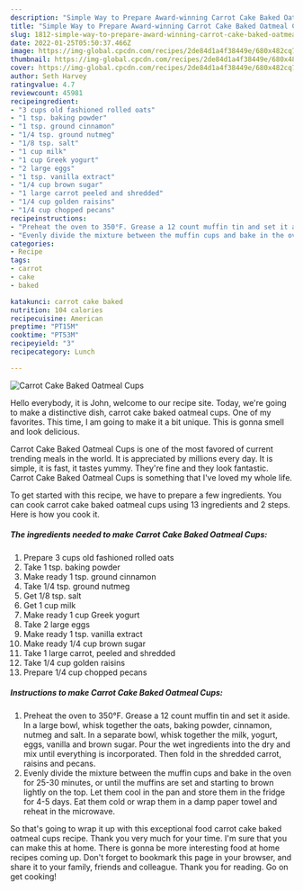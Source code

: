 ```yaml
---
description: "Simple Way to Prepare Award-winning Carrot Cake Baked Oatmeal Cups"
title: "Simple Way to Prepare Award-winning Carrot Cake Baked Oatmeal Cups"
slug: 1812-simple-way-to-prepare-award-winning-carrot-cake-baked-oatmeal-cups
date: 2022-01-25T05:50:37.466Z
image: https://img-global.cpcdn.com/recipes/2de84d1a4f38449e/680x482cq70/carrot-cake-baked-oatmeal-cups-recipe-main-photo.jpg
thumbnail: https://img-global.cpcdn.com/recipes/2de84d1a4f38449e/680x482cq70/carrot-cake-baked-oatmeal-cups-recipe-main-photo.jpg
cover: https://img-global.cpcdn.com/recipes/2de84d1a4f38449e/680x482cq70/carrot-cake-baked-oatmeal-cups-recipe-main-photo.jpg
author: Seth Harvey
ratingvalue: 4.7
reviewcount: 45981
recipeingredient:
- "3 cups old fashioned rolled oats"
- "1 tsp. baking powder"
- "1 tsp. ground cinnamon"
- "1/4 tsp. ground nutmeg"
- "1/8 tsp. salt"
- "1 cup milk"
- "1 cup Greek yogurt"
- "2 large eggs"
- "1 tsp. vanilla extract"
- "1/4 cup brown sugar"
- "1 large carrot peeled and shredded"
- "1/4 cup golden raisins"
- "1/4 cup chopped pecans"
recipeinstructions:
- "Preheat the oven to 350°F. Grease a 12 count muffin tin and set it aside. In a large bowl, whisk together the oats, baking powder, cinnamon, nutmeg and salt. In a separate bowl, whisk together the milk, yogurt, eggs, vanilla and brown sugar. Pour the wet ingredients into the dry and mix until everything is incorporated. Then fold in the shredded carrot, raisins and pecans."
- "Evenly divide the mixture between the muffin cups and bake in the oven for 25-30 minutes, or until the muffins are set and starting to brown lightly on the top. Let them cool in the pan and store them in the fridge for 4-5 days. Eat them cold or wrap them in a damp paper towel and reheat in the microwave."
categories:
- Recipe
tags:
- carrot
- cake
- baked

katakunci: carrot cake baked 
nutrition: 104 calories
recipecuisine: American
preptime: "PT15M"
cooktime: "PT53M"
recipeyield: "3"
recipecategory: Lunch

---
```



![Carrot Cake Baked Oatmeal Cups](https://img-global.cpcdn.com/recipes/2de84d1a4f38449e/680x482cq70/carrot-cake-baked-oatmeal-cups-recipe-main-photo.jpg)

Hello everybody, it is John, welcome to our recipe site. Today, we're going to make a distinctive dish, carrot cake baked oatmeal cups. One of my favorites. This time, I am going to make it a bit unique. This is gonna smell and look delicious.



Carrot Cake Baked Oatmeal Cups is one of the most favored of current trending meals in the world. It is appreciated by millions every day. It is simple, it is fast, it tastes yummy. They're fine and they look fantastic. Carrot Cake Baked Oatmeal Cups is something that I've loved my whole life.


To get started with this recipe, we have to prepare a few ingredients. You can cook carrot cake baked oatmeal cups using 13 ingredients and 2 steps. Here is how you cook it.

<!--inarticleads1-->

##### The ingredients needed to make Carrot Cake Baked Oatmeal Cups:

1. Prepare 3 cups old fashioned rolled oats
1. Take 1 tsp. baking powder
1. Make ready 1 tsp. ground cinnamon
1. Take 1/4 tsp. ground nutmeg
1. Get 1/8 tsp. salt
1. Get 1 cup milk
1. Make ready 1 cup Greek yogurt
1. Take 2 large eggs
1. Make ready 1 tsp. vanilla extract
1. Make ready 1/4 cup brown sugar
1. Take 1 large carrot, peeled and shredded
1. Take 1/4 cup golden raisins
1. Prepare 1/4 cup chopped pecans




<!--inarticleads2-->

##### Instructions to make Carrot Cake Baked Oatmeal Cups:

1. Preheat the oven to 350°F. Grease a 12 count muffin tin and set it aside. In a large bowl, whisk together the oats, baking powder, cinnamon, nutmeg and salt. In a separate bowl, whisk together the milk, yogurt, eggs, vanilla and brown sugar. Pour the wet ingredients into the dry and mix until everything is incorporated. Then fold in the shredded carrot, raisins and pecans.
1. Evenly divide the mixture between the muffin cups and bake in the oven for 25-30 minutes, or until the muffins are set and starting to brown lightly on the top. Let them cool in the pan and store them in the fridge for 4-5 days. Eat them cold or wrap them in a damp paper towel and reheat in the microwave.




So that's going to wrap it up with this exceptional food carrot cake baked oatmeal cups recipe. Thank you very much for your time. I'm sure that you can make this at home. There is gonna be more interesting food at home recipes coming up. Don't forget to bookmark this page in your browser, and share it to your family, friends and colleague. Thank you for reading. Go on get cooking!
